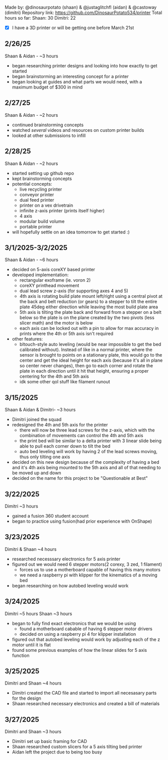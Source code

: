 Made by: @dinosaurpotato (shaan) & @justaglitchfl (aidan) & @castoway (dimitri)
Repository link: https://github.com/DinosaurPotato534/printer
Total hours so far:
Shaan: 30
Dimitri: 22

- [x] I have a 3D printer or will be getting one before March 21st

2/26/25
-
Shaan & Aidan - ~3 hours
* began researching printer designs and looking into how exactly to get started
* began brainstorming an interesting concept for a printer
* began looking at guides and what parts we would need, with a maximum budget of $300 in mind

2/27/25
-
Shaan & Aidan - ~2 hours
* continued brainstorming concepts
* watched *several* videos and resources on custom printer builds
* looked at other submissions to infill

2/28/25
-
Shaan & Aidan - ~2 hours
* started setting up github repo
* kept brainstorming concepts
* potential concepts:
	* live recycling printer
	* conveyor printer
	* dual feed printer
	* printer on a vex drivetrain
	* infinite z-axis printer (prints itself higher)
	* 4 axis
	* modular build volume
	* portable printer
* will hopefully settle on an idea tomorrow to get started :)

3/1/2025-3/2/2025
-
Shaan & Aidan - ~6 hours
* decided on 5-axis coreXY based printer
* developed implementation:
  	* rectangular exoframe (ie. voron 2)
  	* coreXY printhead movement
  	* dual lead screw z-axis (for supporting axes 4 and 5)
  	* 4th axis is rotating build plate mount left/right using a central pivot at the back and belt reduction (or gears) to a stepper to tilt the entire plate 45deg either direction while leaving the most build plate area
  	* 5th axis is tilting the plate back and forward from a stepper on a belt below so the plate is on the plane created by the two pivots (less slicer math) and the motor is below
  	* each axis can be locked out with a pin to allow for max accuracy in prints where the 4th or 5th axis isn't required
* other features:
  	* bltouch-style auto leveling (would be near impossible to get the bed calibrated without). Instead of like in a normal printer, where the sensor is brought to points on a stationary plate, this would go to the center and get the ideal height for each axis (because it's all in plane so center never changes), then go to each corner and rotate the plate in each direction until it hit that height, ensuring a proper centering for the 4th and 5th axis
  	* idk some other qol stuff like filament runout
 
3/15/2025
-
Shaan & Aidan & Dimitri- ~3 hours
* Dimitri joined the squad
* redesigned the 4th and 5th axis for the printer
 	* there will now be three lead screws for the z-axis, which with the combination of movements can control the 4th and 5th axis
   	* the print bed will be similar to a delta printer with 3 linear slide being able to pull each corner down to tilt the bed
   	* auto bed leveling will work by having 2 of the lead screws moving, thus only tilting one axis
* decided on this new design because of the complexity of having a bed and it's 4th axis being mounted to the 5th axis and all of that needing to be moved up and down
* decided on the name for this project to be "Questionable at Best"

3/22/2025
-
Dimitri ~3 hours
* gained a fusion 360 student account
* began to practice using fusion(had prior experience with OnShape)

3/23/2025
- 
Dimitri & Shaan ~4 hours
* researched necesssary electronics for 5 axis printer
* figured out we would need 6 stepper motors(2 corexy, 3 zed, 1 filament)
	* forces us to use a motherboard capable of having this many motors
   	* we need a raspberry pi with klipper for the kinematics of a moving bed
* began researching on how autobed leveling would work

3/24/2025
-
Dimitri ~5 hours
Shaan ~3 hours
* began to fully find exact electronics that we would be using
  	* found a motherboard cabable of having 6 stepper motor drivers
  	* decided on using a raspberry pi 4 for klipper installation
* figured out that autobed leveling would work by adjusting each of the z motor until it is flat
* found some previous examples of how the linear slides for 5 axis function

3/25/2025
-
Dimitri and Shaan ~4 hours
* Dimitri created the CAD file and started to import all necesasary parts for the design
* Shaan researched necessary electronics and created a bill of materials

3/27/2025
-
Dimitri and Shaan ~3 hours
* Dimitri set up basic framing for CAD
* Shaan researched custom slicers for a 5 axis tilting bed printer
* Aidan left the project due to being too busy


